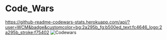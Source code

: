 # Code_Wars

https://github-readme-codewars-stats.herokuapp.com/api/?user=WCM&badge&customcolor=bg:2a295b_fg:b500ed_text:fc4646_logo:2a295b_stroke:f75402
![Codewars](https://github.r2v.ch/codewars?user=WCM&stroke=blue)
